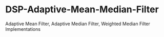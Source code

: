 # DSP-Adaptive-Mean-Median-Filter
Adaptive Mean Filter, Adaptive Median Filter, Weighted Median Filter Implementations
